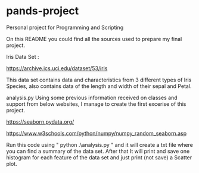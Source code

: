 # pands-project
Personal project for Programming and Scripting

On this README you could find all the sources used to prepare my final project.

Iris Data Set :

https://archive.ics.uci.edu/dataset/53/iris

This data set contains data and characteristics from 3 different types of Iris Species, also contains data of the length and width of their sepal and Petal.

analysis.py
Using some previous information received on classes and support from below websites, I manage to create the first excerise of this project.

https://seaborn.pydata.org/

https://www.w3schools.com/python/numpy/numpy_random_seaborn.asp

Run this code using " python .\analysis.py " and it will create a txt file where you can find a summary of the data set.
After that It will print and save one histogram for each feature of the data set and just print (not save) a Scatter plot.
